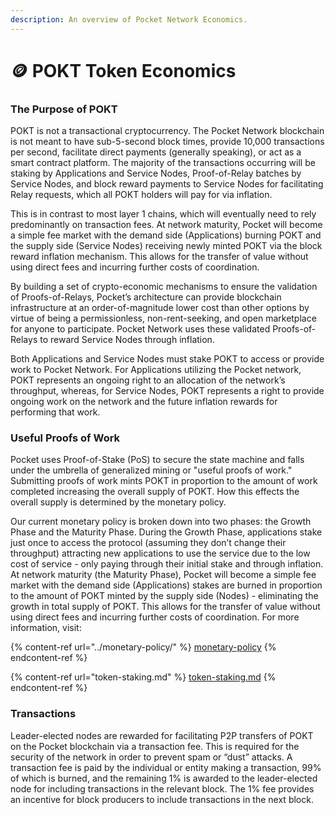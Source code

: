 ```yaml
---
description: An overview of Pocket Network Economics.
---
```


# 🪙 POKT Token Economics

### The Purpose of POKT

POKT is not a transactional cryptocurrency. The Pocket Network blockchain is not meant to have sub-5-second block times, provide 10,000 transactions per second, facilitate direct payments (generally speaking), or act as a smart contract platform. The majority of the transactions occurring will be staking by Applications and Service Nodes, Proof-of-Relay batches by Service Nodes, and block reward payments to Service Nodes for facilitating Relay requests, which all POKT holders will pay for via inflation.&#x20;

This is in contrast to most layer 1 chains, which will eventually need to rely predominantly on transaction fees. At network maturity, Pocket will become a simple fee market with the demand side (Applications) burning POKT and the supply side (Service Nodes) receiving newly minted POKT via the block reward inflation mechanism. This allows for the transfer of value without using direct fees and incurring further costs of coordination.

By building a set of crypto-economic mechanisms to ensure the validation of Proofs-of-Relays, Pocket’s architecture can provide blockchain infrastructure at an order-of-magnitude lower cost than other options by virtue of being a permissionless, non-rent-seeking, and open marketplace for anyone to participate. Pocket Network uses these validated Proofs-of-Relays to reward Service Nodes through inflation.&#x20;

Both Applications and Service Nodes must stake POKT to access or provide work to Pocket Network. For Applications utilizing the Pocket network, POKT represents an ongoing right to an allocation of the network’s throughput, whereas, for Service Nodes, POKT represents a right to provide ongoing work on the network and the future inflation rewards for performing that work. &#x20;

### Useful Proofs of Work

Pocket uses Proof-of-Stake (PoS) to secure the state machine and falls under the umbrella of generalized mining or "useful proofs of work." Submitting proofs of work mints POKT in proportion to the amount of work completed increasing the overall supply of POKT. How this effects the overall supply is determined by the monetary policy.

Our current monetary policy is broken down into two phases: the Growth Phase and the Maturity Phase. During the Growth Phase, applications stake just once to access the protocol (assuming they don’t change their throughput) attracting new applications to use the service due to the low cost of service - only paying through their initial stake and through inflation. At network maturity (the Maturity Phase), Pocket will become a simple fee market with the demand side (Applications) stakes are burned in proportion to the amount of POKT minted by the supply side (Nodes) - eliminating the growth in total supply of POKT. This allows for the transfer of value without using direct fees and incurring further costs of coordination. For more information, visit:

{% content-ref url="../monetary-policy/" %}
[monetary-policy](../monetary-policy/)
{% endcontent-ref %}

{% content-ref url="token-staking.md" %}
[token-staking.md](token-staking.md)
{% endcontent-ref %}

### Transactions

Leader-elected nodes are rewarded for facilitating P2P transfers of POKT on the Pocket blockchain via a transaction fee. This is required for the security of the network in order to prevent spam or “dust” attacks. A transaction fee is paid by the individual or entity making a transaction, 99% of which is burned, and the remaining 1% is awarded to the leader-elected node for including transactions in the relevant block. The 1% fee provides an incentive for block producers to include transactions in the next block.
